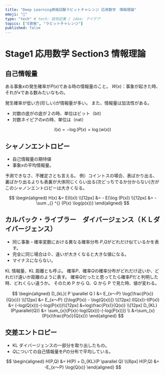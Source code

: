 ```yaml
---
title: "Deep Learning資格試験ラビットチャレンジ 応用数学　情報理論"
emoji: "👻"
type: "tech" # tech: 技術記事 / idea: アイデア
topics: ["E資格", "ラビットチャレンジ"]
published: false
---
```


# Stage1 応用数学 Section3 情報理論

## 自己情報量

ある事象$x$の発生確率が$P(x)$である時の情報量のこと。
$W(x)$：事象が起きた時、それが$x$である数みたいなもの。

発生確率が低い方(珍しい)が情報量が多い。
また、情報量は加法性がある。

- 対数の底がの底が２の時、単位はビット（bit）
- 対数ネイピアの$e$の時、単位は（nat）

$$
  l(x) = - \log {(P(x)} = \log{(w(x)) }
$$

## シャノンエントロピー

- 自己情報量の期待値
- 事象$x$の平均情報量。

予測できなさ、不確定さとも言える。
例）コイントスの場合、表ばかり出る、裏ばかり出るよりも表裏が大体同じくらい出る(次どっちでるか分からない)方がこのシャノンエントロピーは大きくなる。

$$
\begin{aligned}
  H(x) &= E(I(x)) \\[12px]
     &= - E(\log (P(x)) \\[12px]
     &= - \sum _{} ^{} {P(x) \log(p(x))}
\end{aligned}
$$

## カルバック・ライブラー　ダイバージェンス（ＫＬダイバージェンス）

- 同じ事象・確率変数における異なる確率分布 $P$,$Q$がどれだけ似ているかを表す。
- 完全に同じ場合は０、違いが大きくなると大きな値になる。
- マイナスにならない。

KL 情報量、KL 距離とも呼ぶ。
確率$P$、確率$Q$の確率分布がどれだけ近いか、どれだけ遠いか距離のように表す。
確率$Q$だったと思ってたら確率$P$だと判明した時、どれくらい違うか。
そのため P から Q、Q から P で見た時、値が変わる。

$$
\begin{aligned}
  D_{kL}( P \parallel Q ) &= E_{x～P} \log{\frac{P(x)}{Q(x)}} \\[12px]
  &= E_{x～P} {[\log(P(x)) - \log(Q(x))]} \\[12px]
  I(Q(x))-I(P(x)) &= (-log(Q(x)))-(-log(P(x)))\\[12px]
  &=log\frac{P(x)}{Q(x)} \\[12px]
  D_{KL}(P\parallel{Q}) &= \sum_{x}{P(x)(-log(Q(x)))-(-log(P(x)))} \\
  &=\sum_{x}{P(x)\frac{P(x)}{Q(x)}}
\end{aligned}
$$

## 交差エントロピー

- KL ダイバージェンスの一部分を取り出したもの。
- $Q$についての自己情報量を$P$の分布で平均している。

$$
\begin{aligned}
  H(P,Q) &= H(P) + D_{KL}(P \parallel Q) \\[6px]
  H(P,Q) &= -E_{x～P} \log{Q(x)}
\end{aligned}
$$
